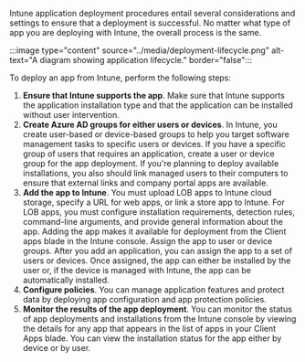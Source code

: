 Intune application deployment procedures entail several considerations and settings to ensure that a deployment is successful. No matter what type of app you are deploying with Intune, the overall process is the same.

:::image type="content" source="../media/deployment-lifecycle.png" alt-text="A diagram showing application lifecycle." border="false":::

To deploy an app from Intune, perform the following steps:

1. **Ensure that Intune supports the app**. Make sure that Intune supports the application installation type and that the application can be installed without user intervention.
1. **Create Azure AD groups for either users or devices**. In Intune, you create user-based or device-based groups to help you target software management tasks to specific users or devices. If you have a specific group of users that requires an application, create a user or device group for the app deployment. If you're planning to deploy available installations, you also should link managed users to their computers to ensure that external links and company portal apps are available.
1. **Add the app to Intune**. You must upload LOB apps to Intune cloud storage, specify a URL for web apps, or link a store app to Intune. For LOB apps, you must configure installation requirements, detection rules, command-line arguments, and provide general information about the app. Adding the app makes it available for deployment from the Client apps blade in the Intune console. Assign the app to user or device groups. After you add an application, you can assign the app to a set of users or devices. Once assigned, the app can either be installed by the user or, if the device is managed with Intune, the app can be automatically installed.
1. **Configure policies**. You can manage application features and protect data by deploying app configuration and app protection policies.
1. **Monitor the results of the app deployment**. You can monitor the status of app deployments and installations from the Intune console by viewing the details for any app that appears in the list of apps in your Client Apps blade. You can view the installation status for the app either by device or by user.
